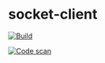 # socket-client

[![Build](https://github.com/JarandDev/socket-client/actions/workflows/build.yml/badge.svg)](https://github.com/JarandDev/socket-client/actions/workflows/build.yml)

[![Code scan](https://github.com/JarandDev/socket-client/actions/workflows/code-scan.yml/badge.svg)](https://github.com/JarandDev/socket-client/actions/workflows/code-scan.yml)
